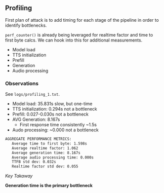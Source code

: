 ## Profiling

First plan of attack is to add timing for each stage of the pipeline in order to identify bottlenecks.

`perf_counter()` is already being leveraged for realtime factor and time to first byte calcs. We can hook into this for additional measurements.

- Model load
- TTS initialization
- Prefill
- Generation
- Audio processing

### Observations

See `logs/profiling_1.txt`.

- Model load: 35.831s slow, but one-time
- TTS initialization: 0.294s not a bottleneck
- Prefill: 0.027-0.030s not a bottleneck
- AVG Generation: 8.167s
    - First response time consistently ~1.5s
- Audo processing: ~0.000 not a bottleneck

```txt
AGGREGATE PERFORMANCE METRICS:
   Average time to first byte: 1.598s
   Average realtime factor: 1.062
   Average generation time: 8.167s
   Average audio processing time: 0.000s
   TTFB std dev: 0.032s
   Realtime factor std dev: 0.055
```

_Key Takaway_

**Generation time is the primary bottleneck**